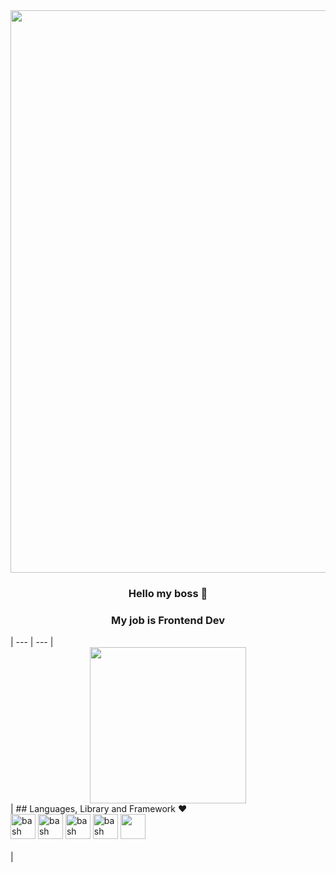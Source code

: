 <div align="center">
   <div align="center"><img src="https://media.giphy.com/media/v1.Y2lkPTc5MGI3NjExM3p4c2VxMXpsbXBpZGxjNHRmMDN0cnB5MmZ1cTNmOXBjcnU5dGR3ciZlcD12MV9pbnRlcm5hbF9naWZfYnlfaWQmY3Q9cw/CkgDjq1lvG6dGqTU61/giphy.gif" width="900px"/></div>
</div>

<div align="center">

  ### Hello my boss 👋
  ### My job is Frontend Dev

</div>
| --- | --- |
 <div align="center">
  <img src="https://media.giphy.com/media/v1.Y2lkPTc5MGI3NjExeGRuZ2t6NDZ2dWtkM25hZTQ1ODdramMzZGo3ZDl4cmZ6NGZyd2F3ayZlcD12MV9pbnRlcm5hbF9naWZfYnlfaWQmY3Q9cw/eIx7liaVwx3hqcuE31/giphy.gif" width="250" height="250"/>
 </div> | ## Languages, Library and Framework ❤️<br><img src="https://cdn-icons-png.flaticon.com/512/888/888859.png" alt="bash" width="40" height="40"/> <img src="https://cdn-icons-png.flaticon.com/512/888/888897.png" alt="bash" width="40" height="40"/>  <img src="https://cdn-icons-png.flaticon.com/512/1199/1199124.png" alt="bash" width="40" height="40"/> <img src="https://upload.wikimedia.org/wikipedia/commons/thumb/a/a7/React-icon.svg/1150px-React-icon.svg.png" alt="bash" width="40" height="40"/> <img src="https://static-00.iconduck.com/assets.00/tailwind-css-icon-2048x1229-u8dzt4uh.png" width="40" height="40"/> <br><br>|


